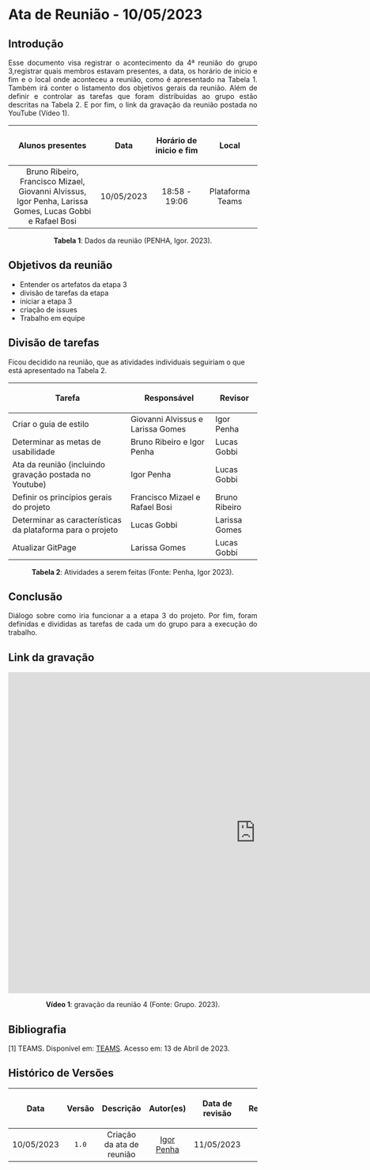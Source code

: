 <div class="body">

# Ata de Reunião - 10/05/2023

## Introdução

<p align="justify">
Esse documento visa registrar o acontecimento da 4ª reunião do grupo 3,registrar quais membros estavam presentes, a data, os horário de inicio e fim e o local onde aconteceu a reunião, como é apresentado na Tabela 1. Também irá conter o listamento dos objetivos gerais da reunião. Além de definir e controlar as tarefas que foram distribuidas ao grupo estão descritas na Tabela 2. E por fim, o link da gravação da reunião postada no YouTube (Vídeo 1).
</p>

| <p align="center">Alunos presentes</p> | <p align="center">Data</p> | <p align="center">Horário de inicio e fim</p> | <p align="center">Local</p> |
| :--------: | :--------: | :--------: | :--------: |
| Bruno Ribeiro, Francisco Mizael, Giovanni Alvissus, </br> Igor Penha, Larissa Gomes, Lucas Gobbi e Rafael Bosi| 10/05/2023 | 18:58 - 19:06 | Plataforma Teams |

<div style="text-align: center">
<p> <b>Tabela 1</b>: Dados da reunião (PENHA, Igor. 2023). </p>
</div>


## Objetivos da reunião

- Entender os artefatos da etapa 3
- divisão de tarefas da etapa
- iniciar a etapa 3
- criação de issues
- Trabalho em equipe


## Divisão de tarefas

Ficou decidido na reunião, que as atividades individuais seguiriam o que está apresentado na Tabela 2.

| <p align="center">Tarefa</p> | <p align="center">Responsável</p> | <p align="center">Revisor</p> |
| ------ | ----------- | ------- |
| Criar o guia de estilo | Giovanni Alvissus e Larissa Gomes | Igor Penha |
| Determinar as metas de usabilidade | Bruno Ribeiro e Igor Penha | Lucas Gobbi |
| Ata da reunião (incluindo gravação postada no Youtube) | Igor Penha | Lucas Gobbi |
| Definir os princípios gerais do projeto | Francisco Mizael e Rafael Bosi | Bruno Ribeiro |
| Determinar as características da plataforma para o projeto | Lucas Gobbi | Larissa Gomes |
| Atualizar GitPage | Larissa Gomes | Lucas Gobbi |


<div style="text-align: center">
<p> <b>Tabela 2</b>: Atividades a serem feitas (Fonte: Penha, Igor 2023). </p>
</div>

## Conclusão

<p align="justify">Diálogo sobre como iria funcionar a a etapa 3 do projeto. Por fim, foram definidas e divididas as tarefas de cada um do grupo para a execução do trabalho.</p>

## Link da gravação

<iframe width="1000vw" height="650vh" src="https://www.youtube.com/embed/66V5ZOcsOCw" title="Reunião 4" frameborder="0" allow="accelerometer; autoplay; clipboard-write; encrypted-media; gyroscope; picture-in-picture" allowfullscreen=""></iframe>
<div align="center">
<p> <b>Vídeo 1</b>: gravação da reunião 4 (Fonte: Grupo. 2023).</p>
</div>


## Bibliografia
[1] TEAMS. Disponível em: [TEAMS](https://teams.microsoft.com/). Acesso em: 13 de Abril de 2023.

## Histórico de Versões

| <p align="center">Data</p> | <p align="center">Versão</p> | <p align="center">Descrição</p> | <p align="center">Autor(es)</p> | <p align="center">Data de revisão</p> | <p align="center">Revisor(es)</p> |
| :--:       | :----: | :-------: | :---: | :-------------: | :-----: |
| 10/05/2023 | `1.0`  | Criação da ata de reunião | [Igor Penha](https://github.com/igorpenhaa)  | 11/05/2023 | [Lucas Gobbi](https://github.com/lucasbergholz) |

</div>
